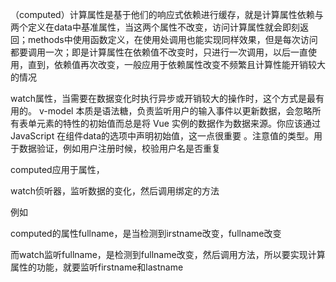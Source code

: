 （computed）计算属性是基于他们的响应式依赖进行缓存，就是计算属性依赖与两个定义在data中基准属性，当这两个属性不改变，访问计算属性就会即刻返回；methods中使用函数定义，在使用处调用也能实现同样效果，但是每次访问都要调用一次；即是计算属性在依赖值不改变时，只进行一次调用，以后一直使用，直到，依赖值再次改变，一般应用于依赖属性改变不频繁且计算性能开销较大的情况

watch属性，当需要在数据变化时执行异步或开销较大的操作时，这个方式是最有用的。
v-model  本质是语法糖，负责监听用户的输入事件以更新数据，会忽略所有表单元素的特性的初始值而总是将 Vue 实例的数据作为数据来源。你应该通过 JavaScript 在组件data的选项中声明初始值，这一点很重要 。注意值的类型。用于数据验证，例如用户注册时候，校验用户名是否重复



computed应用于属性，

watch侦听器，监听数据的变化，然后调用绑定的方法

例如

computed的属性fullname，是当检测到irstname改变，fullname改变

而watch监听fullname，是检测到fullname改变，然后调用方法，所以要实现计算属性的功能，就要监听firstname和lastname